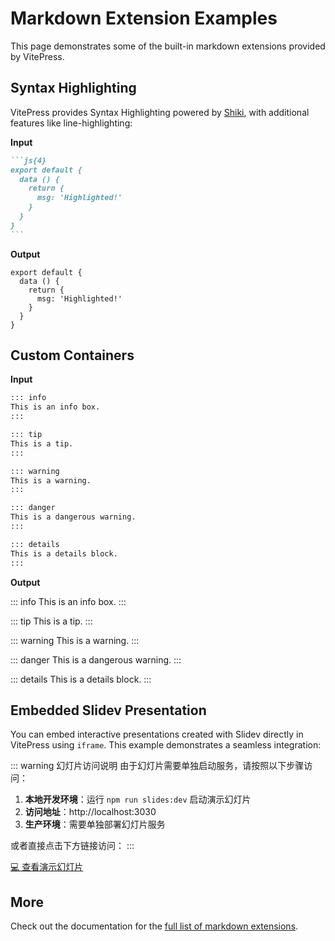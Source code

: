 # Markdown Extension Examples

This page demonstrates some of the built-in markdown extensions provided by VitePress.

## Syntax Highlighting

VitePress provides Syntax Highlighting powered by [Shiki](https://github.com/shikijs/shiki), with additional features like line-highlighting:

**Input**

````md
```js{4}
export default {
  data () {
    return {
      msg: 'Highlighted!'
    }
  }
}
```
````

**Output**

```js{4}
export default {
  data () {
    return {
      msg: 'Highlighted!'
    }
  }
}
```

## Custom Containers

**Input**

```md
::: info
This is an info box.
:::

::: tip
This is a tip.
:::

::: warning
This is a warning.
:::

::: danger
This is a dangerous warning.
:::

::: details
This is a details block.
:::
```

**Output**

::: info
This is an info box.
:::

::: tip
This is a tip.
:::

::: warning
This is a warning.
:::

::: danger
This is a dangerous warning.
:::

::: details
This is a details block.
:::

## Embedded Slidev Presentation

You can embed interactive presentations created with Slidev directly in VitePress using `iframe`. This example demonstrates a seamless integration:
<!-- 替换为你的 Slidev 地址（本地预览/线上部署域名） -->
<!-- width,height,适配文档页面高度，比默认增加 20% 提升可视区域 -->
<!-- frameborder="0",隐藏边框，与文档风格融合 -->
 <!-- scrolling="no"禁用 iframe 内部滚动，避免与页面滚动冲突 -->
 <!--  style增加轻微阴影和圆角，匹配 VitePress 轻量设计风格 -->
  <!-- title="Slidev Demo: Markdown Extensions in Action" 明确标题，提升无障碍性 -->
  <!-- allow="fullscreen" 和 allowfullscreen 允许全屏显示 -->
::: warning 幻灯片访问说明
由于幻灯片需要单独启动服务，请按照以下步骤访问：

1. **本地开发环境**：运行 `npm run slides:dev` 启动演示幻灯片
2. **访问地址**：http://localhost:3030
3. **生产环境**：需要单独部署幻灯片服务

或者直接点击下方链接访问：
:::

[💻 查看演示幻灯片](/slides)
## More

Check out the documentation for the [full list of markdown extensions](https://vitepress.dev/guide/markdown).
